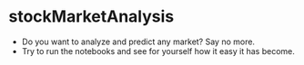 # stockMarketAnalysis

* Do you want to analyze and predict any market? Say no more. 
* Try to run the notebooks and see for yourself how it easy it has become. 

